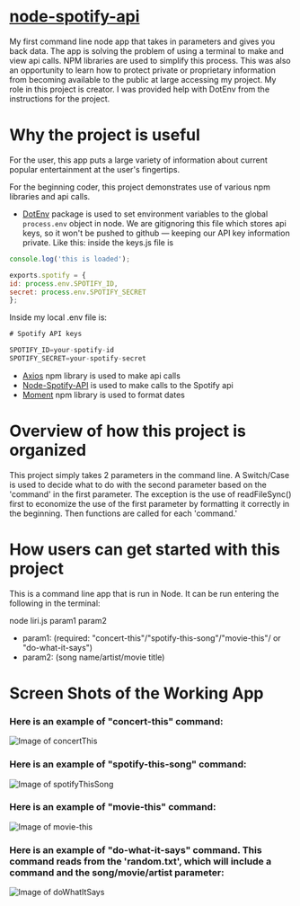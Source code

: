 # [node-spotify-api](https://lamontblack1.github.io/node-spotify-api/)
My first command line node app that takes in parameters and gives you back data.
The app is solving the problem of using a terminal to make and view api calls. NPM libraries are used to simplify this process. This was also an opportunity to learn how to protect private or proprietary information from becoming available to the public at large accessing my project.
My role in this project is creator. I was provided help with DotEnv from the instructions for the project.

# Why the project is useful
For the user, this app puts a large variety of information about current popular entertainment at the user's fingertips.

For the beginning coder, this project demonstrates use of various npm libraries and api calls.

* [DotEnv](https://www.npmjs.com/package/dotenv) package is used to set environment variables to the global `process.env` object in node. We are gitignoring this file which stores api keys, so it won't be pushed to github &mdash; keeping our API key information private. Like this: 
inside the keys.js file is

```js
console.log('this is loaded');

exports.spotify = {
id: process.env.SPOTIFY_ID,
secret: process.env.SPOTIFY_SECRET
};
```
Inside my local .env file is:

```js
# Spotify API keys

SPOTIFY_ID=your-spotify-id
SPOTIFY_SECRET=your-spotify-secret

```

* [Axios](https://www.npmjs.com/package/axios) npm library is used to make api calls
* [Node-Spotify-API](https://www.npmjs.com/package/node-spotify-api) is used to make calls to the Spotify api
* [Moment](https://www.npmjs.com/package/moment) npm library is used to format dates

# Overview of how this project is organized
This project simply takes 2 parameters in the command line. 
A Switch/Case is used to decide what to do with the second parameter based on the 'command' in the first parameter. The exception is the use of readFileSync() first to economize the use of the first parameter by formatting it correctly in the beginning. Then functions are called for each 'command.'

# How users can get started with this project
This is a command line app that is run in Node. It can be run entering the following in the terminal:

node liri.js param1 param2

- param1: (required: "concert-this"/"spotify-this-song"/"movie-this"/ or "do-what-it-says")
- param2: (song name/artist/movie title)

# Screen Shots of the Working App

### Here is an example of "concert-this" command:
![Image of concertThis](https://lamontblack1.github.io/node-spotify-api/images/concertThis.jpg)

### Here is an example of "spotify-this-song" command:
![Image of spotifyThisSong](https://lamontblack1.github.io/node-spotify-api/images/spotifyThisSong.jpg)

### Here is an example of "movie-this" command:
![Image of movie-this](https://lamontblack1.github.io/node-spotify-api/images/movieThis.jpg)

### Here is an example of "do-what-it-says" command. This command reads from the 'random.txt', which will include a command and the song/movie/artist parameter:
![Image of doWhatItSays](https://lamontblack1.github.io/node-spotify-api/images/doWhatItSays.jpg)